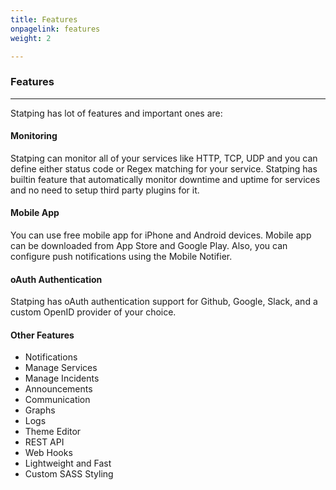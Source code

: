 ```yaml
---
title: Features
onpagelink: features
weight: 2

---
```


### Features
--------

Statping has lot of features and important ones are:

#### Monitoring

Statping can monitor all of your services like HTTP, TCP, UDP and you can define either status code or Regex matching for your service. Statping has builtin feature that automatically monitor downtime and uptime for services and no need to setup third party plugins for it.

#### Mobile App

You can use free mobile app for iPhone and Android devices. Mobile app can be downloaded from App Store and Google Play. Also, you can configure push notifications using the Mobile Notifier.

#### oAuth Authentication

Statping has oAuth authentication support for Github, Google, Slack, and a custom OpenID provider of your choice.

#### Other Features

- Notifications
- Manage Services
- Manage Incidents
- Announcements
- Communication
- Graphs
- Logs
- Theme Editor
- REST API
- Web Hooks
- Lightweight and Fast
- Custom SASS Styling
 